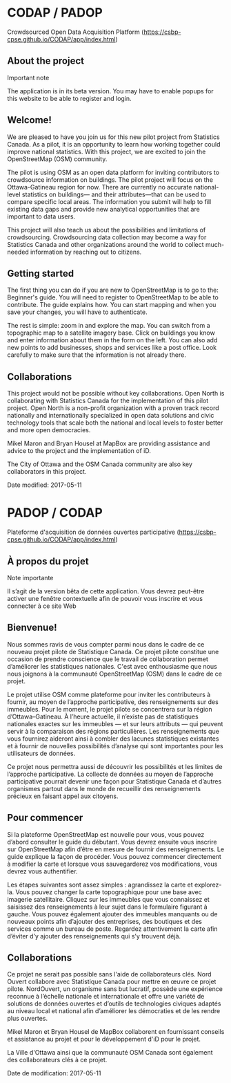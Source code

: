 # CODAP / PADOP 
Crowdsourced Open Data Acquisition Platform  (https://csbp-cpse.github.io/CODAP/app/index.html)

## About the project

Important note

The application is in its beta version. You may have to enable popups for this website to be able to register and login.

## Welcome!

We are pleased to have you join us for this new pilot project from Statistics Canada. As a pilot, it is an opportunity to learn how working together could improve national statistics. With this project, we are excited to join the OpenStreetMap (OSM) community.

The pilot is using OSM as an open data platform for inviting contributors to crowdsource information on buildings. The pilot project will focus on the Ottawa-Gatineau region for now. There are currently no accurate national-level statistics on buildings— and their attributes—that can be used to compare specific local areas. The information you submit will help to fill existing data gaps and provide new analytical opportunities that are important to data users.

This project will also teach us about the possibilities and limitations of crowdsourcing. Crowdsourcing data collection may become a way for Statistics Canada and other organizations around the world to collect much-needed information by reaching out to citizens.

## Getting started

The first thing you can do if you are new to OpenStreetMap is to go to the: Beginner's guide. You will need to register to OpenStreetMap to be able to contribute. The guide explains how. You can start mapping and when you save your changes, you will have to authenticate.

The rest is simple: zoom in and explore the map. You can switch from a topographic map to a satellite imagery base. Click on buildings you know and enter information about them in the form on the left. You can also add new points to add businesses, shops and services like a post office. Look carefully to make sure that the information is not already there.

## Collaborations

This project would not be possible without key collaborations. Open North is collaborating with Statistics Canada for the implementation of this pilot project. Open North is a non-profit organization with a proven track record nationally and internationally specialized in open data solutions and civic technology tools that scale both the national and local levels to foster better and more open democracies.

Mikel Maron and Bryan Housel at MapBox are providing assistance and advice to the project and the implementation of iD.

The City of Ottawa and the OSM Canada community are also key collaborators in this project.

Date modified: 2017-05-11

# PADOP / CODAP 
Plateforme d'acquisition de données ouvertes participative (https://csbp-cpse.github.io/CODAP/app/index.html)

## À propos du projet

Note importante

Il s’agit de la version bêta de cette application. Vous devrez peut-être activer une fenêtre contextuelle afin de pouvoir vous inscrire et vous connecter à ce site Web

## Bienvenue!

Nous sommes ravis de vous compter parmi nous dans le cadre de ce nouveau projet pilote de Statistique Canada. Ce projet pilote constitue une occasion de prendre conscience que le travail de collaboration permet d’améliorer les statistiques nationales. C'est avec enthousiasme que nous nous joignons à la communauté OpenStreetMap (OSM) dans le cadre de ce projet.

Le projet utilise OSM comme plateforme pour inviter les contributeurs à fournir, au moyen de l’approche participative, des renseignements sur des immeubles. Pour le moment, le projet pilote se concentrera sur la région d’Ottawa–Gatineau. À l’heure actuelle, il n’existe pas de statistiques nationales exactes sur les immeubles — et sur leurs attributs — qui peuvent servir à la comparaison des régions particulières. Les renseignements que vous fournirez aideront ainsi à combler des lacunes statistiques existantes et à fournir de nouvelles possibilités d’analyse qui sont importantes pour les utilisateurs de données.

Ce projet nous permettra aussi de découvrir les possibilités et les limites de l’approche participative. La collecte de données au moyen de l’approche participative pourrait devenir une façon pour Statistique Canada et d’autres organismes partout dans le monde de recueillir des renseignements précieux en faisant appel aux citoyens.

## Pour commencer

Si la plateforme OpenStreetMap est nouvelle pour vous, vous pouvez d’abord consulter le guide du débutant. Vous devrez ensuite vous inscrire sur OpenStreetMap afin d’être en mesure de fournir des renseignements. Le guide explique la façon de procéder. Vous pouvez commencer directement à modifier la carte et lorsque vous sauvegarderez vos modifications, vous devrez vous authentifier.

Les étapes suivantes sont assez simples : agrandissez la carte et explorez-la. Vous pouvez changer la carte topographique pour une base avec imagerie satellitaire. Cliquez sur les immeubles que vous connaissez et saisissez des renseignements à leur sujet dans le formulaire figurant à gauche. Vous pouvez également ajouter des immeubles manquants ou de nouveaux points afin d’ajouter des entreprises, des boutiques et des services comme un bureau de poste. Regardez attentivement la carte afin d’éviter d’y ajouter des renseignements qui s’y trouvent déjà.

## Collaborations

Ce projet ne serait pas possible sans l'aide de collaborateurs clés. Nord Ouvert collabore avec Statistique Canada pour mettre en œuvre ce projet pilote. NordOuvert, un organisme sans but lucratif, possède une expérience reconnue à l’échelle nationale et internationale et offre une variété de solutions de données ouvertes et d’outils de technologies civiques adaptés au niveau local et national afin d’améliorer les démocraties et de les rendre plus ouvertes.

Mikel Maron et Bryan Housel de MapBox collaborent en fournissant conseils et assistance au projet et pour le développement d'iD pour le projet.

La Ville d'Ottawa ainsi que la communauté OSM Canada sont également des collaborateurs clés à ce projet.

Date de modification: 2017-05-11
